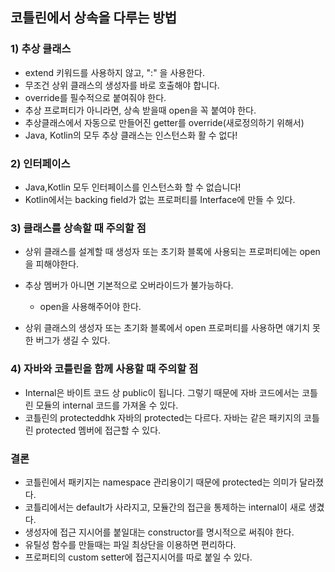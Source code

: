 ## 코틀린에서 상속을 다루는 방법

### 1) 추상 클래스
- extend 키워드를 사용하지 않고, ":" 을 사용한다.
- 무조건 상위 클래스의 생성자를 바로 호출해야 합니다.
- override를 필수적으로 붙여줘야 한다.
- 추상 프로퍼티가 아니라면, 상속 받을때 open을 꼭 붙여야 한다.
- 추상클래스에서 자동으로 만들어진 getter를 override(새로정의하기 위해서)
- Java, Kotlin의 모두 추상 클래스는 인스턴스화 활 수 없다!

### 2) 인터페이스
- Java,Kotlin 모두 인터페이스를 인스턴스화 할 수 없습니다!
- Kotlin에서는 backing field가 없는 프로퍼티를 Interface에 만들 수 있다.

### 3) 클래스를 상속할 때 주의할 점
- 상위 클래스를 설계할 때 생성자 또는 초기화 블록에 사용되는 프로퍼티에는 open을 피해야한다.

- 추상 멤버가 아니면 기본적으로 오버라이드가 불가능하다.
  - open을 사용해주어야 한다.

- 상위 클래스의 생성자 또는 초기화 블록에서 open 프로퍼티를 사용하면 얘기치 못한 버그가 생길 수 있다. 


### 4) 자바와 코틀린을 함께 사용할 때 주의할 점
- Internal은 바이트 코드 상 public이 됩니다. 그렇기 때문에 자바 코드에서는 코틀린 모듈의 internal 코드를 가져올 수 있다.
- 코틀린의 protecteddhk 자바의 protected는 다르다. 자바는 같은 패키지의 코틀린 protected 멤버에 접근할 수 있다. 

### 결론
- 코틀린에서 패키지는 namespace 관리용이기 때문에 protected는 의미가 달라졌다.
- 코틀리에서는 default가 사라지고, 모듈간의 접근을 통제하는 internal이 새로 생겼다.
- 생성자에 접근 지시어를 붙일대는 constructor를 명시적으로 써줘야 한다.
- 유틸성 함수를 만들때는 파일 최상단을 이용하면 편리하다.
- 프로퍼티의 custom setter에 접근지시어를 따로 붙일 수 있다.
